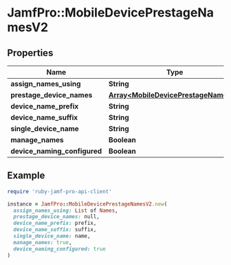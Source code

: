 # JamfPro::MobileDevicePrestageNamesV2

## Properties

| Name | Type | Description | Notes |
| ---- | ---- | ----------- | ----- |
| **assign_names_using** | **String** |  | [optional] |
| **prestage_device_names** | [**Array&lt;MobileDevicePrestageNameV2&gt;**](MobileDevicePrestageNameV2.md) |  | [optional] |
| **device_name_prefix** | **String** |  | [optional] |
| **device_name_suffix** | **String** |  | [optional] |
| **single_device_name** | **String** |  | [optional] |
| **manage_names** | **Boolean** |  | [optional] |
| **device_naming_configured** | **Boolean** |  | [optional] |

## Example

```ruby
require 'ruby-jamf-pro-api-client'

instance = JamfPro::MobileDevicePrestageNamesV2.new(
  assign_names_using: List of Names,
  prestage_device_names: null,
  device_name_prefix: prefix,
  device_name_suffix: suffix,
  single_device_name: name,
  manage_names: true,
  device_naming_configured: true
)
```

